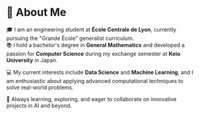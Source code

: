 # 👋 About Me

🎓 I am an engineering student at **École Centrale de Lyon**, currently pursuing the "Grande École" generalist curriculum.  
📚 I hold a bachelor's degree in **General Mathematics** and developed a passion for **Computer Science** during my exchange semester at **Keio University** in Japan.  

💻 My current interests include **Data Science** and **Machine Learning**, and I am enthusiastic about applying advanced computational techniques to solve real-world problems.  

🌱 Always learning, exploring, and eager to collaborate on innovative projects in AI and beyond.  
